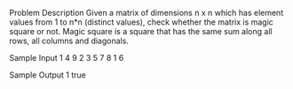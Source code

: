 Problem Description
Given a matrix of dimensions n x n which has element values from 1 to n*n (distinct values), check whether the matrix is magic square or not.
Magic square is a square that has the same sum along all rows, all columns and diagonals.

Sample Input 1
4 9 2
3 5 7
8 1 6

Sample Output 1
true
